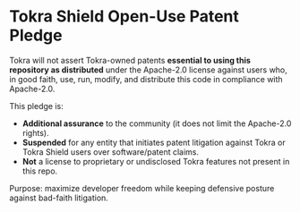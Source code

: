 # Tokra Shield Open-Use Patent Pledge

Tokra will not assert Tokra-owned patents **essential to using this repository as
distributed** under the Apache-2.0 license against users who, in good faith,
use, run, modify, and distribute this code in compliance with Apache-2.0.

This pledge is:
- **Additional assurance** to the community (it does not limit the Apache-2.0 rights).
- **Suspended** for any entity that initiates patent litigation against Tokra or
  Tokra Shield users over software/patent claims.
- **Not** a license to proprietary or undisclosed Tokra features not present in this repo.

Purpose: maximize developer freedom while keeping defensive posture against bad-faith litigation.
